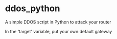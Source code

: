 # ddos_python

A simple DDOS script in Python to attack your router
 
In the 'target' variable, put your own default gateway
